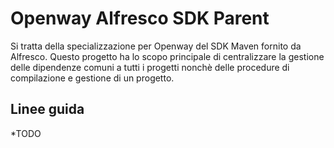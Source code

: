 Openway Alfresco SDK Parent
===========================

Si tratta della specializzazione per Openway del SDK Maven fornito da Alfresco.
Questo progetto ha lo scopo principale di centralizzare la gestione delle dipendenze comuni a tutti i progetti nonchè delle procedure di compilazione e gestione di un progetto.


Linee guida
-----------
*TODO
